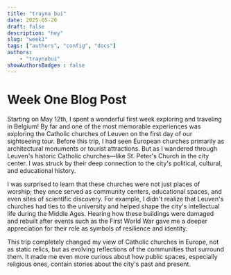```yaml
---
title: "trayna bui"
date: 2025-05-20
draft: false 
description: "hey"
slug: "week1"
tags: ["authors", "config", "docs"]
authors: 
    - "traynabui"
showAuthorsBadges : false
---
```

# Week One Blog Post
Starting on May 12th, I spent a wonderful first week exploring and traveling in Belgium! By far and one of the most memorable experiences was exploring the Catholic churches of Leuven on the first day of our sightseeing tour. Before this trip, I had seen European churches primarily as architectural monuments or tourist attractions. But as I wandered through Leuven's historic Catholic churches—like St. Peter's Church in the city center. I was struck by their deep connection to the city's political, cultural, and educational history.


I was surprised to learn that these churches were not just places of worship; they once served as community centers, educational spaces, and even sites of scientific discovery. For example, I didn't realize that Leuven's churches had ties to the university and helped shape the city's intellectual life during the Middle Ages. Hearing how these buildings were damaged and rebuilt after events such as the First World War gave me a deeper appreciation for their role as symbols of resilience and identity.


This trip completely changed my view of Catholic churches in Europe, not as static relics, but as evolving reflections of the communities that surround them. It made me even more curious about how public spaces, especially religious ones, contain stories about the city's past and present.
